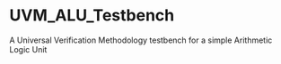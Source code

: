 # UVM_ALU_Testbench
A Universal Verification Methodology testbench for a simple Arithmetic Logic Unit
